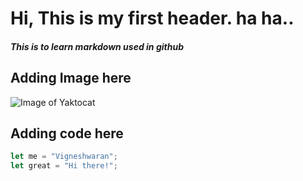 # Hi, This is my first header. ha ha..
##### This is to learn markdown used in github

## Adding Image here
![Image of Yaktocat](https://octodex.github.com/images/yaktocat.png)

## Adding code here
``` javascript
let me = "Vigneshwaran";
let great = "Hi there!";
```
